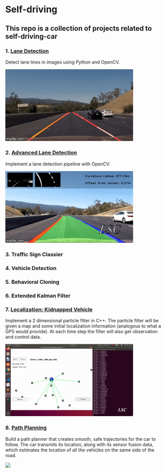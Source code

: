 # Self-driving

## This repo is a collection of projects related to self-driving-car

### 1. [Lane Detection](https://github.com/shengchen-liu/CarND-LaneLines-P1)

Detect lane lines in images using Python and OpenCV.

<img src="images/lane.gif" style="width:400px;" />

### 2. [Advanced Lane Detection](https://github.com/shengchen-liu/CarND-Advanced_Lane_Finding)

Implement a lane detection pipeline with OpenCV.

<img src="images/advanced_lane.gif" style="width:400px;" />

### 3. Traffic Sign Classier



### 4. Vehicle Detection



### 5. Behavioral Cloning



### 6. Extended Kalman Filter





### 7. [Localization: Kidnapped Vehicle](https://github.com/shengchen-liu/CarND-Kidnapped-Vehicle-Project-master) 

Implement a 2 dimensional particle filter in C++.  The particle filter will be given a map and some initial localization information (analogous to what a GPS would provide). At each time step the filter will also get observation and control data.

<img src="images/kidnap.gif" style="width:400px;" />



### 8. [Path Planning](https://github.com/shengchen-liu/CarND-Path-Planning-Project)

Build a path planner that creates smooth, safe trajectories for the car to follow. The car transmits its location, along with its sensor fusion data, which estimates the location of all the vehicles on the same side of the road.

<img src="images/path_planning.gif" style="width:400px;" />


